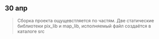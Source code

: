 ## 30 апр  
> Сборка проекта ощущевстляется по частям.
Две статические библиотеки pix_lib и map_lib, исполняемый файл создаётся в каталоге src